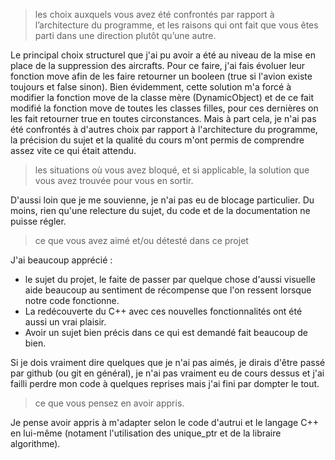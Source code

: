 > les choix auxquels vous avez été confrontés par rapport à l’architecture du programme, et les raisons qui ont fait que vous êtes parti dans une direction plutôt qu’une autre.

Le principal choix structurel que j'ai pu avoir a été au niveau de la mise en place de la suppression des aircrafts. Pour ce faire, j'ai fais évoluer leur fonction move afin de les faire retourner un booleen (true si l'avion existe toujours et false sinon). Bien évidemment, cette solution m'a forcé à modifier la fonction move de la classe mère (DynamicObject) et de ce fait modifié la fonction move de toutes les classes filles, pour ces dernières on les fait retourner true en toutes circonstances. Mais à part cela, je n'ai pas été confrontés à d'autres choix par rapport à l'architecture du programme, la précision du sujet et la qualité du cours m'ont permis de comprendre assez vite ce qui était attendu.

> les situations où vous avez bloqué, et si applicable, la solution que vous avez trouvée pour vous en sortir.

D'aussi loin que je me souvienne, je n'ai pas eu de blocage particulier. Du moins, rien qu'une relecture du sujet, du code et de la documentation ne puisse régler.

> ce que vous avez aimé et/ou détesté dans ce projet

J'ai beaucoup apprécié :
- le sujet du projet, le faite de passer par quelque chose d'aussi visuelle aide beaucoup au sentiment de récompense que l'on ressent lorsque notre code fonctionne.
- La redécouverte du C++ avec ces nouvelles fonctionnalités ont été aussi un vrai plaisir.
- Avoir un sujet bien précis dans ce qui est demandé fait beaucoup de bien.

Si je dois vraiment dire quelques que je n'ai pas aimés, je dirais d'être passé par github (ou git en général), je n'ai pas vraiment eu de cours dessus et j'ai failli perdre mon code à quelques reprises mais j'ai fini par dompter le tout.

> ce que vous pensez en avoir appris.

Je pense avoir appris à m'adapter selon le code d'autrui et le langage C++ en lui-même (notament l'utilisation des unique_ptr et de la libraire algorithme).

